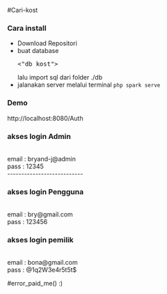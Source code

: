 #Cari-kost
<h3>Cara install</h3>
<ul>
<li>Download Repositori</li>
<li>buat database <pre><"db_kost"></pre> lalu import sql dari folder ./db</li>
<li>jalanakan server melalui terminal <code>php spark serve</code></li>
</ul>


<h3>Demo</h3>
http://localhost:8080/Auth

<h3>akses login Admin</h3>
<br>
email : bryand-j@admin<br>
pass : 12345<br>
---------------------------

<h3>akses login Pengguna</h3>
<br>
email : bry@gmail.com<br>
pass : 123456<br>

<h3>akses login pemilik</h3>
<br>
email : bona@gmail.com<br>
pass : @1q2W3e4r5t5t$<br>



<a>#error_paid_me() :)</a>
